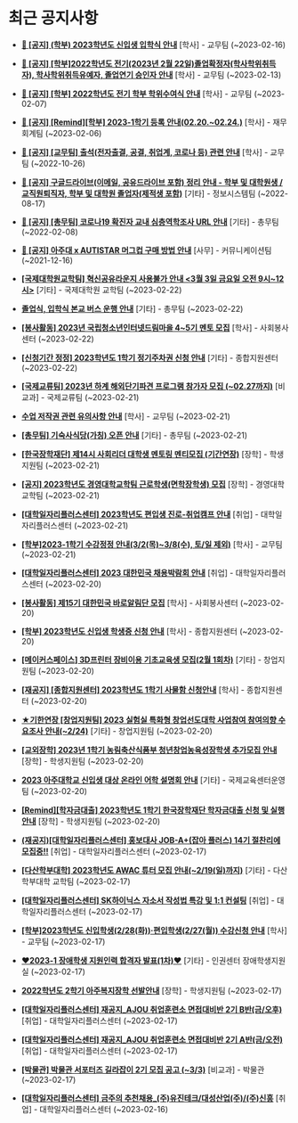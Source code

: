 # 최근 공지사항

* **[📌 [공지] (학부) 2023학년도 신입생 입학식 안내](http://ajou.ac.kr/kr/ajou/notice.do?mode=view&amp;articleNo=210823&amp;article.offset=0&amp;articleLimit=30)**
 [학사] - 교무팀 (~2023-02-16)

* **[📌 [공지] [학부]2022학년도 전기(2023년 2월 22일)졸업확정자(학사학위취득자), 학사학위취득유예자, 졸업연기 승인자 안내](http://ajou.ac.kr/kr/ajou/notice.do?mode=view&amp;articleNo=210614&amp;article.offset=0&amp;articleLimit=30)**
 [학사] - 교무팀 (~2023-02-13)

* **[📌 [공지] [학부] 2022학년도 전기 학부 학위수여식 안내](http://ajou.ac.kr/kr/ajou/notice.do?mode=view&amp;articleNo=210409&amp;article.offset=0&amp;articleLimit=30)**
 [학사] - 교무팀 (~2023-02-07)

* **[📌 [공지] [Remind][학부] 2023-1학기 등록 안내(02.20.~02.24.)](http://ajou.ac.kr/kr/ajou/notice.do?mode=view&amp;articleNo=210364&amp;article.offset=0&amp;articleLimit=30)**
 [학사] - 재무회계팀 (~2023-02-06)

* **[📌 [공지] [교무팀] 출석(전자출결, 공결, 취업계, 코로나 등) 관련 안내](http://ajou.ac.kr/kr/ajou/notice.do?mode=view&amp;articleNo=205552&amp;article.offset=0&amp;articleLimit=30)**
 [학사] - 교무팀 (~2022-10-26)

* **[📌 [공지] 구글드라이브(이메일, 공유드라이브 포함) 정리 안내 - 학부 및 대학원생 / 교직원퇴직자, 학부 및 대학원 졸업자(제적생 포함)](http://ajou.ac.kr/kr/ajou/notice.do?mode=view&amp;articleNo=202858&amp;article.offset=0&amp;articleLimit=30)**
 [기타] - 정보시스템팀 (~2022-08-17)

* **[📌 [공지] [총무팀] 코로나19 확진자 교내 심층역학조사 URL 안내](http://ajou.ac.kr/kr/ajou/notice.do?mode=view&amp;articleNo=180493&amp;article.offset=0&amp;articleLimit=30)**
 [기타] - 총무팀 (~2022-02-08)

* **[📌 [공지] 아주대 x AUTISTAR 머그컵 구매 방법 안내](http://ajou.ac.kr/kr/ajou/notice.do?mode=view&amp;articleNo=147976&amp;article.offset=0&amp;articleLimit=30)**
 [사무] - 커뮤니케이션팀 (~2021-12-16)

* **[[국제대학원교학팀] 혁신공유라운지 사용불가 안내 &lt;3월 3일 금요일 오전 9시~12시&gt;](http://ajou.ac.kr/kr/ajou/notice.do?mode=view&amp;articleNo=211023&amp;article.offset=0&amp;articleLimit=30)**
 [기타] - 국제대학원 교학팀 (~2023-02-22)

* **[졸업식, 입학식 본교 버스 운행 안내](http://ajou.ac.kr/kr/ajou/notice.do?mode=view&amp;articleNo=211012&amp;article.offset=0&amp;articleLimit=30)**
 [기타] - 총무팀 (~2023-02-22)

* **[[봉사활동] 2023년 국립청소년인터넷드림마을 4~5기 멘토 모집](http://ajou.ac.kr/kr/ajou/notice.do?mode=view&amp;articleNo=211010&amp;article.offset=0&amp;articleLimit=30)**
 [학사] - 사회봉사센터 (~2023-02-22)

* **[[신청기간 정정] 2023학년도 1학기 정기주차권 신청 안내](http://ajou.ac.kr/kr/ajou/notice.do?mode=view&amp;articleNo=211009&amp;article.offset=0&amp;articleLimit=30)**
 [기타] - 종합지원센터 (~2023-02-22)

* **[[국제교류팀] 2023년 하계 해외단기파견 프로그램 참가자 모집 (~02.27까지)](http://ajou.ac.kr/kr/ajou/notice.do?mode=view&amp;articleNo=211002&amp;article.offset=0&amp;articleLimit=30)**
 [비교과] - 국제교류팀 (~2023-02-21)

* **[수업 저작권 관련 유의사항 안내](http://ajou.ac.kr/kr/ajou/notice.do?mode=view&amp;articleNo=210997&amp;article.offset=0&amp;articleLimit=30)**
 [학사] - 교무팀 (~2023-02-21)

* **[[총무팀] 기숙사식당(가칭) 오픈 안내](http://ajou.ac.kr/kr/ajou/notice.do?mode=view&amp;articleNo=210996&amp;article.offset=0&amp;articleLimit=30)**
 [기타] - 총무팀 (~2023-02-21)

* **[[한국장학재단] 제14시 사회리더 대학생 멘토링 멘티모집 (기간연장)](http://ajou.ac.kr/kr/ajou/notice.do?mode=view&amp;articleNo=210995&amp;article.offset=0&amp;articleLimit=30)**
 [장학] - 학생지원팀 (~2023-02-21)

* **[[공지] 2023학년도 경영대학교학팀 근로학생(면학장학생) 모집](http://ajou.ac.kr/kr/ajou/notice.do?mode=view&amp;articleNo=210983&amp;article.offset=0&amp;articleLimit=30)**
 [장학] - 경영대학교학팀 (~2023-02-21)

* **[[대학일자리플러스센터] 2023학년도 편입생 진로-취업캠프 안내](http://ajou.ac.kr/kr/ajou/notice.do?mode=view&amp;articleNo=210967&amp;article.offset=0&amp;articleLimit=30)**
 [취업] - 대학일자리플러스센터 (~2023-02-21)

* **[[학부]2023-1학기 수강정정 안내(3/2(목)~3/8(수), 토/일 제외)](http://ajou.ac.kr/kr/ajou/notice.do?mode=view&amp;articleNo=210965&amp;article.offset=0&amp;articleLimit=30)**
 [학사] - 교무팀 (~2023-02-21)

* **[[대학일자리플러스센터] 2023 대한민국 채용박람회 안내](http://ajou.ac.kr/kr/ajou/notice.do?mode=view&amp;articleNo=210953&amp;article.offset=0&amp;articleLimit=30)**
 [취업] - 대학일자리플러스센터 (~2023-02-20)

* **[[봉사활동] 제15기 대한민국 바로알림단 모집](http://ajou.ac.kr/kr/ajou/notice.do?mode=view&amp;articleNo=210934&amp;article.offset=0&amp;articleLimit=30)**
 [학사] - 사회봉사센터 (~2023-02-20)

* **[[학부] 2023학년도 신입생 학생증 신청 안내](http://ajou.ac.kr/kr/ajou/notice.do?mode=view&amp;articleNo=210926&amp;article.offset=0&amp;articleLimit=30)**
 [학사] - 종합지원센터 (~2023-02-20)

* **[[메이커스페이스] 3D프린터 장비이용 기초교육생 모집(2월 1회차)](http://ajou.ac.kr/kr/ajou/notice.do?mode=view&amp;articleNo=210925&amp;article.offset=0&amp;articleLimit=30)**
 [기타] - 창업지원팀 (~2023-02-20)

* **[[재공지] [종합지원센터] 2023학년도 1학기 사물함 신청안내](http://ajou.ac.kr/kr/ajou/notice.do?mode=view&amp;articleNo=210921&amp;article.offset=0&amp;articleLimit=30)**
 [학사] - 종합지원센터 (~2023-02-20)

* **[★기한연장 [창업지원팀] 2023 실험실 특화형 창업선도대학 사업참여 참여의향 수요조사 안내(~2/24)](http://ajou.ac.kr/kr/ajou/notice.do?mode=view&amp;articleNo=210919&amp;article.offset=0&amp;articleLimit=30)**
 [기타] - 창업지원팀 (~2023-02-20)

* **[[교외장학] 2023년 1학기 농림축산식품부 청년창업농육성장학생 추가모집 안내](http://ajou.ac.kr/kr/ajou/notice.do?mode=view&amp;articleNo=210903&amp;article.offset=0&amp;articleLimit=30)**
 [장학] - 학생지원팀 (~2023-02-20)

* **[2023 아주대학교 신입생 대상 온라인 어학 설명회 안내](http://ajou.ac.kr/kr/ajou/notice.do?mode=view&amp;articleNo=210895&amp;article.offset=0&amp;articleLimit=30)**
 [기타] - 국제교육센터운영팀 (~2023-02-20)

* **[[Remind][학자금대출] 2023학년도 1학기 한국장학재단 학자금대출 신청 및 실행 안내](http://ajou.ac.kr/kr/ajou/notice.do?mode=view&amp;articleNo=210892&amp;article.offset=0&amp;articleLimit=30)**
 [장학] - 학생지원팀 (~2023-02-20)

* **[(재공지)[대학일자리플러스센터] 홍보대사 JOB-A+(잡아 플러스) 14기 절찬리에 모집중!!](http://ajou.ac.kr/kr/ajou/notice.do?mode=view&amp;articleNo=210883&amp;article.offset=0&amp;articleLimit=30)**
 [취업] - 대학일자리플러스센터 (~2023-02-17)

* **[[다산학부대학] 2023학년도 AWAC 튜터 모집 안내(~2/19(일)까지)](http://ajou.ac.kr/kr/ajou/notice.do?mode=view&amp;articleNo=210882&amp;article.offset=0&amp;articleLimit=30)**
 [기타] - 다산학부대학 교학팀 (~2023-02-17)

* **[[대학일자리플러스센터] SK하이닉스 자소서 작성법 특강 및 1:1 컨설팅](http://ajou.ac.kr/kr/ajou/notice.do?mode=view&amp;articleNo=210880&amp;article.offset=0&amp;articleLimit=30)**
 [취업] - 대학일자리플러스센터 (~2023-02-17)

* **[[학부]2023학년도 신입학생(2/28(화))·편입학생(2/27(월)) 수강신청 안내](http://ajou.ac.kr/kr/ajou/notice.do?mode=view&amp;articleNo=210867&amp;article.offset=0&amp;articleLimit=30)**
 [학사] - 교무팀 (~2023-02-17)

* **[♥2023-1 장애학생 지원인력 합격자 발표(1차)♥](http://ajou.ac.kr/kr/ajou/notice.do?mode=view&amp;articleNo=210858&amp;article.offset=0&amp;articleLimit=30)**
 [기타] - 인권센터 장애학생지원실 (~2023-02-17)

* **[2022학년도 2학기 아주복지장학 선발안내](http://ajou.ac.kr/kr/ajou/notice.do?mode=view&amp;articleNo=210857&amp;article.offset=0&amp;articleLimit=30)**
 [장학] - 학생지원팀 (~2023-02-17)

* **[[대학일자리플러스센터] 재공지_AJOU 취업훈련소 면접대비반 2기 B반(금/오후)](http://ajou.ac.kr/kr/ajou/notice.do?mode=view&amp;articleNo=210856&amp;article.offset=0&amp;articleLimit=30)**
 [취업] - 대학일자리플러스센터 (~2023-02-17)

* **[[대학일자리플러스센터] 재공지_AJOU 취업훈련소 면접대비반 2기 A반(금/오전)](http://ajou.ac.kr/kr/ajou/notice.do?mode=view&amp;articleNo=210855&amp;article.offset=0&amp;articleLimit=30)**
 [취업] - 대학일자리플러스센터 (~2023-02-17)

* **[[박물관] 박물관 서포터즈 길라잡이 2기 모집 공고 (~3/3)](http://ajou.ac.kr/kr/ajou/notice.do?mode=view&amp;articleNo=210846&amp;article.offset=0&amp;articleLimit=30)**
 [비교과] - 박물관 (~2023-02-17)

* **[[대학일자리플러스센터] 금주의 추천채용_(주)유진테크/대성산업(주)/(주)신흥](http://ajou.ac.kr/kr/ajou/notice.do?mode=view&amp;articleNo=210837&amp;article.offset=0&amp;articleLimit=30)**
 [취업] - 대학일자리플러스센터 (~2023-02-16)
